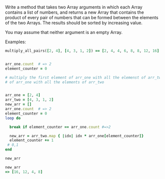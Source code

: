 Write a method that takes two Array arguments in which each Array contains a list of numbers, and returns a new Array
that contains the product of every pair of numbers that can be formed between the elements of the two Arrays. The results should be sorted by increasing value.

You may assume that neither argument is an empty Array.

Examples:
```ruby
multiply_all_pairs([2, 4], [4, 3, 1, 2]) == [2, 4, 4, 6, 8, 8, 12, 16]


arr_one.count  # => 2
element_counter = 0

# multiply the first element of arr_one with all the elemenst of arr_two then the second element
# of arr_one with all the elements of arr_two 


arr_one = [2, 4]
arr_two = [4, 3, 1, 2]
new_arr = []
arr_one.count  # => 2
element_counter = 0
loop do

  break if element_counter == arr_one.count #=>2

  new_arr = arr_two.map { |idx| idx * arr_one[element_counter]}
  element_counter += 1
 # 0,1
end

new_arr

new_arr
=> [16, 12, 4, 8]















